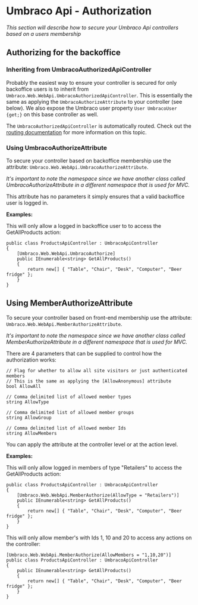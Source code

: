 # Umbraco Api - Authorization

_This section will describe how to secure your Umbraco Api controllers based on a users membership_ 

## Authorizing for the backoffice

### Inheriting from UmbracoAuthorizedApiController

Probably the easiest way to ensure your controller is secured for only backoffice users is to inherit from `Umbraco.Web.WebApi.UmbracoAuthorizedApiController`. This is essentially the same as applying the `UmbracoAuthorizeAttribute` to your controller (see below). We also expose the Umbraco user property `User UmbracoUser {get;}` on this base controller as well.

The `UmbracoAuthorizedApiController` is automatically routed.  Check out the [routing documentation](../Authorized/index.md) for more information on this topic.

### Using UmbracoAuthorizeAttribute

To secure your controller based on backoffice membership use the attribute: `Umbraco.Web.WebApi.UmbracoAuthorizeAttribute`. 

*It's important to note the namespace since we have another class called UmbracoAuthorizeAttribute in a different namespace that is used for MVC.*

This attribute has no parameters it simply ensures that a valid backoffice user is logged in.

**Examples:**

This will only allow a logged in backoffice user to to access the GetAllProducts action:

	public class ProductsApiController : UmbracoApiController
	{
	    [Umbraco.Web.WebApi.UmbracoAuthorize]
	    public IEnumerable<string> GetAllProducts()
	    {
	        return new[] { "Table", "Chair", "Desk", "Computer", "Beer fridge" };
	    }
	}

## Using MemberAuthorizeAttribute

To secure your controller based on front-end membership use the attribute: `Umbraco.Web.WebApi.MemberAuthorizeAttribute`. 

*It's important to note the namespace since we have another class called MemberAuthorizeAttribute in a different namespace that is used for MVC.*

There are 4 parameters that can be supplied to control how the authorization works:

	// Flag for whether to allow all site visitors or just authenticated members
	// This is the same as applying the [AllowAnonymous] attribute
	bool AllowAll

	// Comma delimited list of allowed member types
	string AllowType

	// Comma delimited list of allowed member groups
	string AllowGroup

	// Comma delimited list of allowed member Ids
	string AllowMembers

You can apply the attribute at the controller level or at the action level. 

**Examples:**

This will only allow logged in members of type "Retailers" to access the GetAllProducts action:

	public class ProductsApiController : UmbracoApiController
	{
	    [Umbraco.Web.WebApi.MemberAuthorize(AllowType = "Retailers")]
	    public IEnumerable<string> GetAllProducts()
	    {
	        return new[] { "Table", "Chair", "Desk", "Computer", "Beer fridge" };
	    }
	}

This will only allow member's with Ids 1, 10 and 20 to access any actions on the controller:

	[Umbraco.Web.WebApi.MemberAuthorize(AllowMembers = "1,10,20")]
	public class ProductsApiController : UmbracoApiController
	{	    
	    public IEnumerable<string> GetAllProducts()
	    {
	        return new[] { "Table", "Chair", "Desk", "Computer", "Beer fridge" };
	    }
	}
